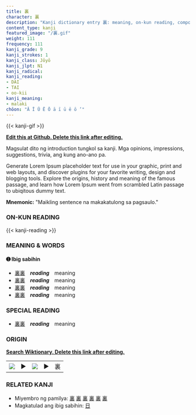 ```yaml
---
title: 裏
character: 裏
description: "Kanji dictionary entry 裏: meaning, on-kun reading, compounds, origin, related kanji"
content_type: kanji
featured_image: "/裏.gif"
weight: 111
frequency: 111
kanji_grade: 9
kanji_strokes: 1
kanji_class: Jōyō
kanji_jlpt: N1
kanji_radical: 
kanji_reading: 
- DAI
- TAI
- oo-kii
kanji_meaning:
- malaki
chōon: "Ā Ī Ū Ē Ō ā ī ū ē ō ’"
---
```

[//]: # (Don't edit the line below. Kanji animated GIF code is automatically generated.)
{{< kanji-gif >}}

[//]: # (Edit below this line.)

**[Edit this at Github. Delete this link after editing.](https://github.com/tim0g/tim/tree/main/content/kanji/裏/index.md)**

Magsulat dito ng introduction tungkol sa kanji. Mga opinions, impressions, suggestions, trivia, ang kung ano-ano pa.

Generate Lorem Ipsum placeholder text for use in your graphic, print and web layouts, and discover plugins for your favorite writing, design and blogging tools. Explore the origins, history and meaning of the famous passage, and learn how Lorem Ipsum went from scrambled Latin passage to ubiqitous dummy text.
 
**Mnemonic:** "Maikling sentence na makakatulong sa pagsaulo."

### ON-KUN READING

[//]: # (Don't edit the line below. ON-KUN READING code is automatically generated.)
{{< kanji-reading >}}

### MEANING & WORDS

#### ➊ **Ibig sabihin**
  - [裏](../裏)[裏](../裏)　***reading***　meaning
  - [裏](../裏)[裏](../裏)　***reading***　meaning
  - [裏](../裏)[裏](../裏)　***reading***　meaning
  - [裏](../裏)[裏](../裏)　***reading***　meaning

### SPECIAL READING
  - [裏](../裏)[裏](../裏)　***reading***　meaning

### ORIGIN

**[Search Wiktionary. Delete this link after editing.](https://wiktionary.org/wiki/裏)**
<table class="kanji-table"><tr><td>
<img src="60px-裏-bronze.svg.png">
</td><td>▶</td><td>
<img src="60px-裏-oracle.svg.png">
</td><td>▶</td>
<td class="kanji-origin">裏</td>
</tr></table>

### RELATED KANJI
- Miyembro ng pamilya: [裏](../裏) [裏](../裏) [裏](../裏) [裏](../裏) [裏](../裏) [裏](../裏)
- Magkatulad ang ibig sabihin: [日](../日)
